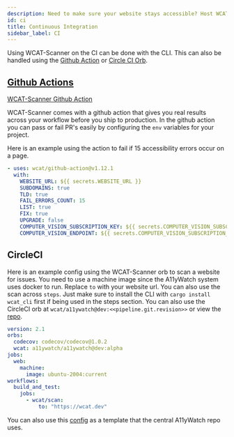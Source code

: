```yaml
---
description: Need to make sure your website stays accessible? Host WCAT-Scanner on any CI using the A11yWatch Github Action or bare metal setups.
id: ci
title: Continuous Integration
sidebar_label: CI
---
```


Using WCAT-Scanner on the CI can be done with the CLI. This can also be handled using the [Github Action](https://github.com/A11yWatch/github-action) or [Circle CI Orb](https://github.com/A11yWatch/circleci-orb).

## [Github Actions](https://github.com/marketplace/actions/web-accessibility-evaluation)

[WCAT-Scanner Github Action](https://github.com/A11yWatch/github-action)

WCAT-Scanner comes with a github action that gives you real results across your workflow before you ship to production.
In the github action you can pass or fail PR's easily by configuring the `env` variables for your project.

Here is an example using the action to fail if 15 accessibility errors occur on a page.

```yml
- uses: wcat/github-action@v1.12.1
  with:
    WEBSITE_URL: ${{ secrets.WEBSITE_URL }}
    SUBDOMAINS: true
    TLD: true
    FAIL_ERRORS_COUNT: 15
    LIST: true
    FIX: true
    UPGRADE: false
    COMPUTER_VISION_SUBSCRIPTION_KEY: ${{ secrets.COMPUTER_VISION_SUBSCRIPTION_KEY }}
    COMPUTER_VISION_ENDPOINT: ${{ secrets.COMPUTER_VISION_SUBSCRIPTION_KEY }}
```

## CircleCI

Here is an example config using the WCAT-Scanner orb to scan a website for issues. You need to use a machine image since the A11yWatch system uses docker to run. Replace `to` with your website url.
You can also use the scan across `steps`. Just make sure to install the CLI with `cargo install wcat_cli` first if being used in the steps section. You can also use the CircleCI orb
at `wcat/a11ywatch@dev:<<pipeline.git.revision>>` or view the [repo](https://github.com/WCAT-Scanner/circleci-orb).

```yml
version: 2.1
orbs:
  codecov: codecov/codecov@1.0.2
  wcat: a11ywatch/a11ywatch@dev:alpha
jobs:
  web:
    machine:
      image: ubuntu-2004:current
workflows:
  build_and_test:
    jobs:
      - wcat/scan:
          to: "https://wcat.dev"
```

You can also use this [config](https://github.com/WCAT-Scanner/wcat/blob/main/.circleci/config.yml) as a template that the central A11yWatch repo uses.
